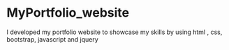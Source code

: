 # MyPortfolio_website
I developed my portfolio website to showcase my skills by using html , css, bootstrap, javascript and jquery
